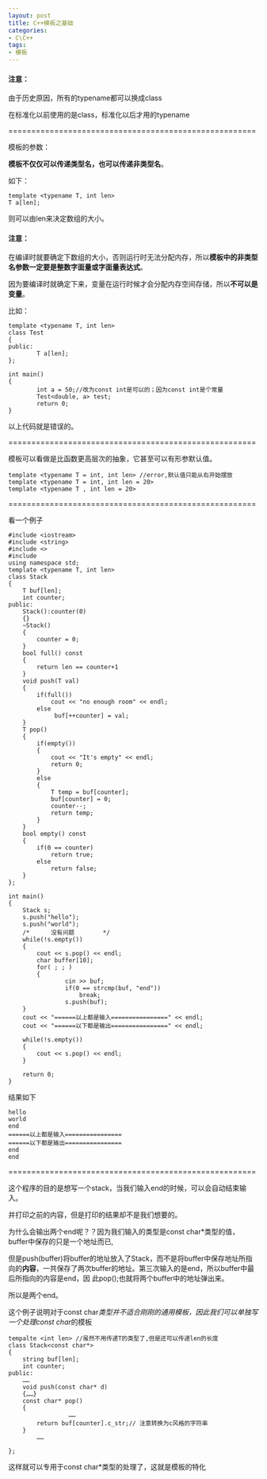 ```yaml
---
layout: post
title: C++模板之基础
categories:
- C\C++
tags:
- 模板
---
```


#### 注意：
由于历史原因，所有的typename都可以换成class

在标准化以前使用的是class，标准化以后才用的typename

======================================================

模板的参数：

**模板不仅仅可以传递类型名，也可以传递非类型名**。

如下：

    template <typename T, int len>
    T a[len];
则可以由len来决定数组的大小。

#### 注意：
在编译时就要确定下数组的大小，否则运行时无法分配内存，所以**模板中的非类型名参数一定要是整数字面量或字面量表达式**。

因为要编译时就确定下来，变量在运行时候才会分配内存空间存储，所以**不可以是变量**。

比如：

    
    template <typename T, int len>
    class Test
    {
    public:
            T a[len];
    };
    
    int main()
    {
            int a = 50;//改为const int是可以的；因为const int是个常量
            Test<double, a> test;
            return 0;
    }


以上代码就是错误的。

======================================================

模板可以看做是比函数更高层次的抽象，它甚至可以有形参默认值。
    
    template <typename T = int, int len> //error,默认值只能从右开始摆放
    template <typename T = int, int len = 20>
    template <typename T , int len = 20>

======================================================

看一个例子

    
    #include <iostream>
    #include <string>
    #include <>
    #include 
    using namespace std;
    template <typename T, int len>
    class Stack
    {
    	T buf[len];
    	int counter;
    public:
    	Stack():counter(0)
    	{}
    	~Stack()
    	{
    		counter = 0;
    	}
    	bool full() const
    	{
    		return len == counter+1
    	}
    	void push(T val)
    	{
    		if(full())
    			cout << "no enough room" << endl;
    		else
    			 buf[++counter] = val;
    	}
    	T pop()
    	{
    		if(empty())
    		{
    			cout << "It's empty" << endl;
    			return 0;
    		}	
    		else
    		{	
    			T temp = buf[counter];
    			buf[counter] = 0;
    			counter--;
    			return temp;
    		}
    	}
    	bool empty() const
    	{
    		if(0 == counter)
    			return true;
    		else
    			return false;
    	}
    };
    
    int main()
    {
    	Stack s;
    	s.push("hello");
    	s.push("world");
    	/*		没有问题		*/
    	while(!s.empty())	
    	{
    		cout << s.pop() << endl; 	
            char buffer[10]; 	
            for( ; ; ) 	
            { 	
                    cin >> buf;
    				if(0 == strcmp(buf, "end"))
    					break;
    				s.push(buf);
    	}
    	cout << "======以上都是输入================" << endl;
    	cout << "======以下都是输出================" << endl;
    
    	while(!s.empty())	
    	{
    		cout << s.pop() << endl;
    	}
    
    	return 0;
    }


结果如下

    
    hello
    world
    end	
    ======以上都是输入================
    ======以下都是输出================
    end
    end


======================================================

这个程序的目的是想写一个stack，当我们输入end的时候，可以会自动结束输入。


并打印之前的内容，但是打印的结果却不是我们想要的。

为什么会输出两个end呢？？因为我们输入的类型是const char*类型的值，buffer中保存的只是一个地址而已,

但是push(buffer)将buffer的地址放入了Stack，而不是将buffer中保存地址所指向的**内容**，一共保存了两次buffer的地址。第三次输入的是end，所以buffer中最后所指向的内容是end，因
此pop();也就将两个buffer中的地址弹出来。

所以是两个end。

这个例子说明对于const char*类型并不适合刚刚的通用模板，因此我们可以单独写一个处理const char*的模板

    
    tempalte <int len> //虽然不用传递T的类型了,但是还可以传递len的长度
    class Stack<const char*>
    {
    	string buf[len];
    	int counter;
    public:
    	……
    	void push(const char* d)
    	{……}
    	const char* pop()
    	{
                     ……
    		return buf[counter].c_str;// 注意转换为c风格的字符串
    	}
            ……
    
    };


这样就可以专用于const char*类型的处理了，这就是模板的特化
